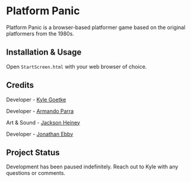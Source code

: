 # Platform Panic

Platform Panic is a browser-based platformer game based on the original platformers from the 1980s.

## Installation & Usage
Open `StartScreen.html` with your web browser of choice.

## Credits
Developer - <a href="goetkek@protonmail.com">Kyle Goetke</a>

Developer - <a href="ajp434@drexel.edu">Armando Parra</a>

Art & Sound - <a href="jjh379@drexel.edu">Jackson Heiney</a>

Developer - <a href="jje77@drexel.edu">Jonathan Ebby</a>

## Project Status
Development has been paused indefinitely. Reach out to Kyle with any questions or comments.
